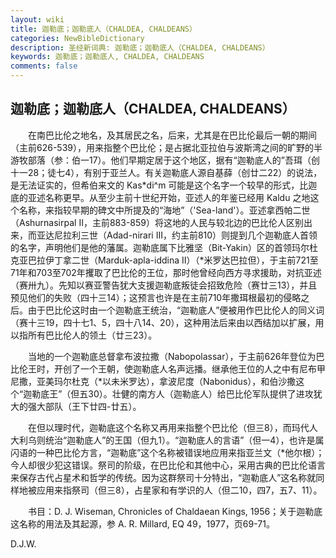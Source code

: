 ```yaml
---
layout: wiki
title: 迦勒底；迦勒底人（CHALDEA, CHALDEANS）
categories: NewBibleDictionary
description: 圣经新词典: 迦勒底；迦勒底人（CHALDEA, CHALDEANS）
keywords: 迦勒底；迦勒底人, CHALDEA, CHALDEANS
comments: false
---
```


## 迦勒底；迦勒底人（CHALDEA, CHALDEANS）

　　在南巴比伦之地名，及其居民之名，后来，尤其是在巴比伦最后一朝的期间（主前626-539），用来指整个巴比伦；是占据北亚拉伯与波斯湾之间的旷野的半游牧部落（参：伯一17）。他们早期定居于这个地区，据有“迦勒底人的”吾珥（创十一28；徒七4），有别于亚兰人。有关迦勒底人源自基薛（创廿二22）的说法，是无法证实的，但希伯来文的 Kas*di^m 可能是这个名字一个较早的形式，比迦底的亚述名称更早。从至少主前十世纪开始，亚述人的年鉴已经用 Kaldu 之地这个名称，来指较早期的碑文中所提及的“海地”（'Sea-land'）。亚述拿西帕二世（Ashurnasirpal II，主前883-859）将这地的人民与较北边的巴比伦人区别出来，而亚达尼拉利三世（Adad-nirari III，约主前810）则提到几个迦勒底人首领的名字，声明他们是他的藩属。迦勒底属下比雅坚（Bit-Yakin）区的首领玛尔杜克亚巴拉伊丁拿二世（Marduk-apla-iddina II）（*米罗达巴拉但），于主前721至71年和703至702年攫取了巴比伦的王位，那时他曾经向西方寻求援助，对抗亚述（赛卅九）。先知以赛亚警告犹大支援迦勒底叛徒会招致危险（赛廿三13），并且预见他们的失败（四十三14）；这预言也许是在主前710年撒珥根最初的侵略之后。由于巴比伦这时由一个迦勒底王统治，“迦勒底人”便被用作巴比伦人的同义词（赛十三19，四十七1、5，四十八14、20），这种用法后来由以西结加以扩展，用以指所有巴比伦人的领土（廿三23）。

　　当地的一个迦勒底总督拿布波拉撒（Nabopolassar），于主前626年登位为巴比伦王时，开创了一个王朝，使迦勒底人名声远播。继承他王位的人之中有尼布甲尼撒，亚美玛尔杜克（*以未米罗达），拿波尼度（Nabonidus），和伯沙撒这个“迦勒底王”（但五30）。壮健的南方人（迦勒底人）给巴比伦军队提供了进攻犹大的强大部队（王下廿四-廿五）。

　　在但以理时代，迦勒底这个名称又再用来指整个巴比伦（但三8），而玛代人大利乌则统治“迦勒底人”的王国（但九1）。“迦勒底人的言语”（但一4），也许是属闪语的一种巴比伦方言，“迦勒底”这个名称被错误地应用来指亚兰文（*他尔根）；今人却很少犯这错误。祭司的阶级，在巴比伦和其他中心，采用古典的巴比伦语言来保存古代占星术和哲学的传统。因为这群祭司十分特出，“迦勒底人”这名称就同样地被应用来指祭司（但三8），占星家和有学识的人（但二10，四7，五7、11）。

　　书目：D. J. Wiseman, Chronicles of Chaldaean Kings, 1956；关于迦勒底这名称的用法及其起源，参 A. R. Millard, EQ 49，1977，页69-71。

D.J.W.






